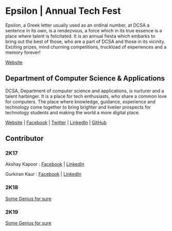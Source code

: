 # Epsilon | Annual Tech Fest

Epsilon, a Greek letter usually used as an ordinal number, at DCSA a sentence in its own, is a rendezvous, a force which in its true essence is a place where talent is felicitated. It is an annual fiesta which embarks to bring out the best of those, who are a part of DCSA and those in its vicinity. Exciting prizes, mind churning competitions, truckload of experiences and a memory forever!

[Website](https://epsilon.puchd.ac.in)

## Department of Computer Science & Applications

DCSA, Department of computer science and applications, is nurturer and a talent harbinger. It is a place for tech enthusiasts, who share a common love for computers. The place where knowledge, guidance, experience and technology come together to bring brighter and livelier prospects for technology students and making the world a more digital place.

[Website](https://dcsa.puchd.ac.in) | [Facebook](https://www.facebook.com/official.dcsa) | [Twitter](https://twitter.com/OfficialDCSA) | [LinkedIn](https://www.linkedin.com/school/13305516) | [GitHub](https://github.com/DCSA-PU)

## Contributor

### 2K17
Akshay Kapoor : [Facebook](https://www.facebook.com/mailme.akshaykapoor) | [LinkedIn](https://www.linkedin.com/in/the-ak)

Gurkiran Kaur : [Facebook](https://www.facebook.com/profile.php?id=1851910042) | [LinkedIn](https://www.linkedin.com/in/gurkiran)

### 2K18
[Some Genius for sure](https://http://motherfuckingwebsite.com/)

### 2K19
[Some Genius for sure](https://http://motherfuckingwebsite.com/)
